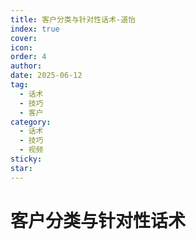 ```yaml
---
title: 客户分类与针对性话术-道怡
index: true
cover: 
icon: 
order: 4
author: 
date: 2025-06-12
tag:
  - 话术
  - 技巧
  - 客户
category:
  - 话术
  - 技巧
  - 视频
sticky: 
star: 
---
```


# 客户分类与针对性话术

<BiliBili  
	bvid="BV1ghTfzQEJ3"  
	title="客户分类与针对性话术"
/>
